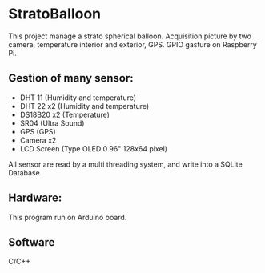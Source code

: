 # StratoBalloon

This project manage a strato spherical balloon.
Acquisition picture by two camera, temperature interior and exterior, GPS.
GPIO gasture on Raspberry Pi.

## Gestion of many sensor:
- DHT 11 (Humidity and temperature)
- DHT 22 x2 (Humidity and temperature)
- DS18B20 x2 (Temperature)
- SR04 (Ultra Sound)
- GPS (GPS)
- Camera x2
- LCD Screen (Type OLED 0.96" 128x64 pixel)

All sensor are read by a multi threading system, and write into a SQLite Database.

## Hardware:
This program run on Arduino board.

## Software
C/C++


